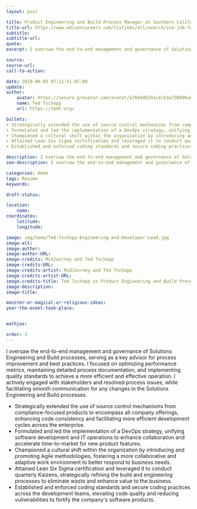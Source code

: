 ```yaml
---
layout: post

title: Product Engineering and Build Process Manager at Southern California Edison
title-url: https://www.edisoncareers.com/listjobs/all/search/sce-job-function/information-technology/
subtitle:
subtitle-url:
quote:
excerpt: I oversaw the end-to-end management and governance of Solutions Engineering and Build processes, serving as a key advisor for process improvement and best practices. I focused on optimizing performance metrics, maintaining detailed process documentation, and implementing quality standards to achieve a more efficient and effective operation. I actively engaged with stakeholders and resolved process issues, while facilitating smooth communication for any changes in the Solutions Engineering and Build processes.

source:
source-url:
call-to-action:

date: 2018-06-03 07:11:51-07:00
update:
author:
    avatar: https://secure.gravatar.com/avatar/a76b4d6291cecb3a738896a971bfb903?s=512&d=mp&r=g
    name: Ted Tschopp
    url: https://tedt.org/

bullets:
- Strategically extended the use of source control mechanisms from compliance-focused products to encompass all company offerings, enhancing code consistency and facilitating more efficient development cycles across the enterprise.
- Formulated and led the implementation of a DevOps strategy, unifying software development and IT operations to enhance collaboration and accelerate time-to-market for new product features.
- Championed a cultural shift within the organization by introducing and promoting Agile methodologies, fostering a more collaborative and adaptive work environment to better respond to business needs.
- Attained Lean Six Sigma certification and leveraged it to conduct quarterly Kaizens, strategically refining the build and engineering processes to eliminate waste and enhance value to the business.
- Established and enforced coding standards and secure coding practices across the development teams, elevating code quality and reducing vulnerabilities to fortify the company's software products.

description: I oversaw the end-to-end management and governance of Solutions Engineering and Build processes, serving as a key advisor for process improvement and best practices. I focused on optimizing performance metrics, maintaining detailed process documentation, and implementing quality standards to achieve a more efficient and effective operation. I actively engaged with stakeholders and resolved process issues, while facilitating smooth communication for any changes in the Solutions Engineering and Build processes.
seo-description: I oversaw the end-to-end management and governance of Solutions Engineering and Build processes, serving as a key advisor for process improvement and best practices. I focused on optimizing performance metrics, maintaining detailed process documentation, and implementing quality standards to achieve a more efficient and effective operation. I actively engaged with stakeholders and resolved process issues, while facilitating smooth communication for any changes in the Solutions Engineering and Build processes.

categories: Home
tags: Resume
keywords:

draft-status:

location:
    name:
coordinates:
    latitude:
    longitude:

image: img/home/Ted-Tschopp-Engineering-and-Developer-Lead.jpg
image-alt:
image-author:
image-author-URL:
image-credits: MidJourney and Ted Tschopp
image-credits-URL:
image-credits-artist: MidJourney and Ted Tschopp
image-credits-artist-URL:
image-credits-title: Ted Tschopp as Product Engineering and Build Process Manager
image-description:
image-title:

monster-or-magical-or-religious-ideas:
year-the-event-took-place:


mathjax:

order: 3
---
```


I oversaw the end-to-end management and governance of Solutions Engineering and Build processes, serving as a key advisor for process improvement and best practices. I focused on optimizing performance metrics, maintaining detailed process documentation, and implementing quality standards to achieve a more efficient and effective operation. I actively engaged with stakeholders and resolved process issues, while facilitating smooth communication for any changes in the Solutions Engineering and Build processes.

- Strategically extended the use of source control mechanisms from compliance-focused products to encompass all company offerings, enhancing code consistency and facilitating more efficient development cycles across the enterprise.
- Formulated and led the implementation of a DevOps strategy, unifying software development and IT operations to enhance collaboration and accelerate time-to-market for new product features.
- Championed a cultural shift within the organization by introducing and promoting Agile methodologies, fostering a more collaborative and adaptive work environment to better respond to business needs.
- Attained Lean Six Sigma certification and leveraged it to conduct quarterly Kaizens, strategically refining the build and engineering processes to eliminate waste and enhance value to the business.
- Established and enforced coding standards and secure coding practices across the development teams, elevating code quality and reducing vulnerabilities to fortify the company's software products.
